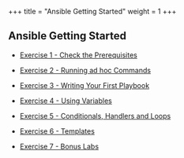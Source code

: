 +++
title = "Ansible Getting Started"
weight = 1
+++

## Ansible Getting Started

- [Exercise 1 - Check the Prerequisites](1-setup)

- [Exercise 2 - Running ad hoc Commands](2-adhoc)

- [Exercise 3 - Writing Your First Playbook](3-playbook)

- [Exercise 4 - Using Variables](4-variables)

- [Exercise 5 - Conditionals, Handlers and Loops](5-handlers)

- [Exercise 6 - Templates](6-templates)

- [Exercise 7 - Bonus Labs](7-bonus)
